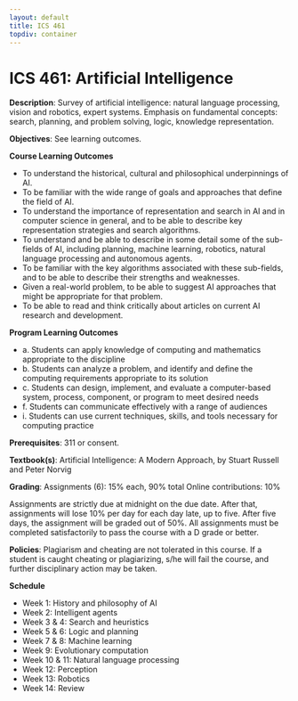 ```yaml
---
layout: default
title: ICS 461
topdiv: container
---
```


# ICS 461: Artificial Intelligence



**Description**: Survey of artificial intelligence: natural language processing, vision and robotics, expert systems. Emphasis on fundamental concepts: search, planning, and problem solving, logic, knowledge representation.

**Objectives**: See learning outcomes.

**Course Learning Outcomes**

* To understand the historical, cultural and philosophical underpinnings of AI.
* To be familiar with the wide range of goals and approaches that define the field of AI.
* To understand the importance of representation and search in AI and in computer science in general, and to be able to describe key representation strategies and search algorithms.
* To understand and be able to describe in some detail some of the sub-fields of AI, including planning, machine learning, robotics, natural language processing and autonomous agents.
* To be familiar with the key algorithms associated with these sub-fields, and to be able to describe their strengths and weaknesses.
* Given a real-world problem, to be able to suggest AI approaches that might be appropriate for that problem.
* To be able to read and think critically about articles on current AI research and development.

**Program Learning Outcomes**

* a. Students can apply knowledge of computing and mathematics appropriate to the discipline
* b. Students can analyze a problem, and identify and define the computing requirements appropriate to its solution
* c. Students can design, implement, and evaluate a computer-based system, process, component, or program to meet desired needs
* f. Students can communicate effectively with a range of audiences
* i. Students can use current techniques, skills, and tools necessary for computing practice


**Prerequisites**: 311 or consent.

**Textbook(s)**: Artificial Intelligence: A Modern Approach, by Stuart Russell and Peter Norvig

**Grading**: Assignments (6): 15% each, 90% total
Online contributions: 10%  

Assignments are strictly due at midnight on the due date. After that, assignments will lose 10% per day for each day late, up to five. After five days, the assignment will be graded out of 50%. All assignments must be completed satisfactorily to pass the course with a D grade or better.

**Policies**: Plagiarism and cheating are not tolerated in this course. If a student is caught cheating or plagiarizing, s/he will fail the course, and further disciplinary action may be taken.

**Schedule**

* Week 1: History and philosophy of AI 
* Week 2: Intelligent agents
* Week 3 & 4: Search and heuristics
* Week 5 & 6: Logic and planning 
* Week 7 & 8: Machine learning
* Week 9: Evolutionary computation
* Week 10 & 11: Natural language processing 
* Week 12: Perception
* Week 13: Robotics
* Week 14: Review